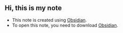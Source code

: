 ## Hi, this is my note
- This note is created using [Obsidian](https://obsidian.md/).
- To open this note, you need to download [Obsidian](https://obsidian.md/).